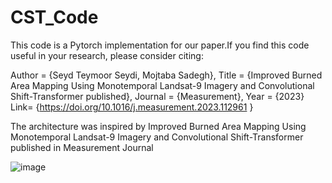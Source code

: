 # CST_Code
This code is a Pytorch implementation for our paper.If you find this code useful in your research, please consider citing:


Author = {Seyd Teymoor Seydi, Mojtaba Sadegh},
Title = {Improved Burned Area Mapping Using Monotemporal Landsat-9 Imagery and Convolutional Shift-Transformer published},
Journal  = {Measurement},
Year = {2023}
Link= {https://doi.org/10.1016/j.measurement.2023.112961 }


The architecture was inspired by Improved Burned Area Mapping Using Monotemporal Landsat-9 Imagery and Convolutional Shift-Transformer published in Measurement Journal 

![image](https://user-images.githubusercontent.com/117136402/236385448-6f7bc2e8-f619-471a-9967-4f6096ce0493.png)




